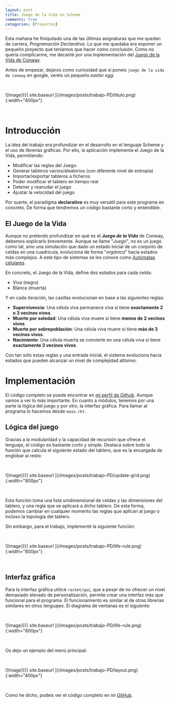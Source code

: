 ```yaml
---
layout: post
title: Juego de la Vida en Scheme
comments: true
categories: [Proyectos]
---
```


Esta mañana he finiquitado una de las últimas asignaturas que me quedan de carrera, *Programación Declarativa*. Lo que me quedaba era exponer un pequeño proyecto que teníamos que hacer como conclusión. Como no quería complicarme, me decanté por una implementación del [Juego de la Vida de Conway](https://es.wikipedia.org/wiki/Juego_de_la_vida).

Antes de empezar, dejaros como curiosidad que si poneis `juego de la vida de conway` en google, veréis un pequeño *easter egg*.

<br>

![Image]({{ site.baseurl }}/images/posts/trabajo-PD/titulo.png){:width="400px"}

<br>

# Introducción

La idea del trabajo era profundizar en el desarrollo en el lenguaje Scheme y el uso de librerías gráficas. Por ello, la aplicación implementa el Juego de la Vida, permitiendo:

- Modificar las reglas del Juego.
- Generar tableros vacíos/aleatorios (con diferente nivel de entropía)
- Importar/exportar tableros a ficheros
- Poder modificar el tablero en tiempo real
- Detener y reanudar el juego
- Ajustar la velocidad del juego

Por suerte, el paradigma **declarativo** es muy versátil para este programa en concreto. De forma que tendremos un código bastante corto y entendible.

## El Juego de la Vida

Aunque no pretendo profundizar en qué es el ***Juego de la Vida*** de Conway, debemos explicarlo brevemente. Aunque se llame "*Juego*", no es un juego como tal, sino una simulación que dado un estado inicial de un conjunto de celdas en una cuadrícula, evoluciona de forma "*orgánica*" hacia estados más complejos. A este tipo de sistemas se les conoce como [Autómatas celulares](https://es.wikipedia.org/wiki/Aut%C3%B3mata_celular).

En concreto, el Juego de la Vida, define dos estados para cada celda:

- Viva (negro)
- Blanca (muerta)

Y en cada iteración, las casillas evolucionan en base a las siguientes reglas:

- **Supervivencia**: Una célula viva permanece viva si tiene **exactamente 2 o 3 vecinos vivos**.
- **Muerte por soledad**: Una célula viva muere si tiene **menos de 2 vecinos vivos**.
- **Muerte por sobrepoblación**: Una célula viva muere si tiene **más de 3 vecinos vivos**.
- **Nacimiento**: Una célula muerta se convierte en una célula viva si tiene **exactamente 3 vecinos vivos**.

Con tan sólo estas reglas y una entrada inicial, el sistema evoluciona hacia estados que pueden alcanzar un nivel de complejidad altísimo.

# Implementación

El código completo se puede encontrar en [mi perfil de Github](https://github.com/naibu3). Aunque vamos a ver lo más importante. En cuanto a módulos,
tenemos por una parte la lógica del juego y por otro, la interfaz gráfica. Para llamar al programa lo hacemos desde `main.rkt`.

## Lógica del juego

Gracias a la modularidad y la capacidad de recursión que ofrece el lenguaje, el código es bastante corto y simple. Destaca sobre todo la función que calcula el siguiente estado del tablero, que es la encargada de englobar al resto:

<br>

![Image]({{ site.baseurl }}/images/posts/trabajo-PD/update-grid.png){:width="800px"}

<br>

Esta función toma una lista unidimensional de celdas y las dimensiones del tablero, y una regla que se aplicará a dicho tablero. De esta forma, podemos cambiar en cualquier momento las reglas que aplican al juego o incluso la topología del tablero.

Sin embargo, para el trabajo, implementé la siguiente función:

<br>

![Image]({{ site.baseurl }}/images/posts/trabajo-PD/life-rule.png){:width="800px"}

<br>

## Interfaz gráfica

Para la interfaz gráfica utilicé `racket/gui`, que a pesar de no ofrecer un nivel demasiado elevado de personalización, permite crear una interfaz más que funcional para el programa. El funcionamiento es similar al de otras librerías similares en otros lenguajes. El diagrama de ventanas es el siguiente:

<br>

![Image]({{ site.baseurl }}/images/posts/trabajo-PD/life-rule.png){:width="800px"}

<br>


Os dejo un ejemplo del menú principal:

<br>

![Image]({{ site.baseurl }}/images/posts/trabajo-PD/layout.png){:width="400px"}

<br>

Como he dicho, podeís ver el código completo en mi [GitHub](https://github.com/naibu3).

<br>